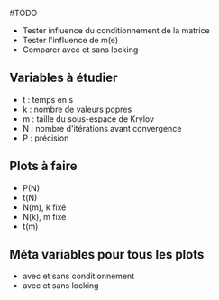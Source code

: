 #TODO

- Tester influence du conditionnement de la matrice
- Tester l'influence de m(e)
- Comparer avec et sans locking


## Variables à étudier

- t : temps en s
- k : nombre de valeurs popres
- m : taille du sous-espace de Krylov
- N : nombre d'itérations avant convergence
- P : précision

## Plots à faire

- P(N)
- t(N)
- N(m), k fixé
- N(k), m fixé
- t(m)

## Méta variables pour tous les plots

- avec et sans conditionnement
- avec et sans locking